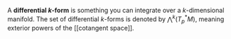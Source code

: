 A **differential $k$-form** is something you can integrate over a $k$-dimensional manifold. The set of differential $k$-forms is denoted by $\bigwedge^k (T_p^* M)$, meaning exterior powers of the [[cotangent space]].
